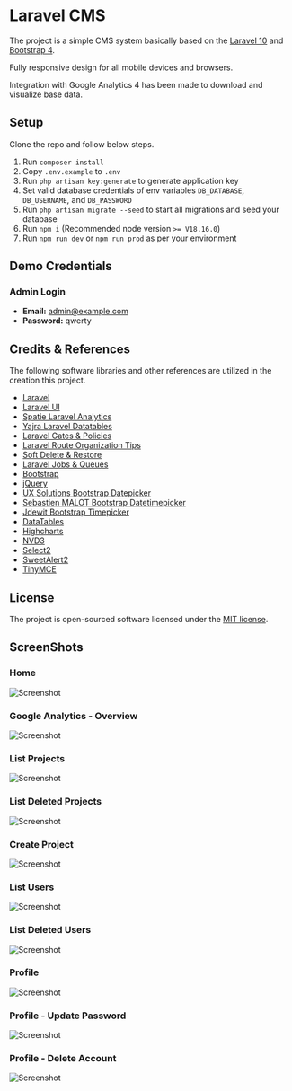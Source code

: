 # Laravel CMS

The project is a simple CMS system basically based on the [Laravel 10](https://laravel.com/docs/10.x/installation) and [Bootstrap 4](https://getbootstrap.com/docs/4.6/getting-started/introduction/).

Fully responsive design for all mobile devices and browsers.

Integration with Google Analytics 4 has been made to download and visualize base data.

## Setup

Clone the repo and follow below steps.

1. Run `composer install`
2. Copy `.env.example` to `.env`
3. Run `php artisan key:generate` to generate application key
4. Set valid database credentials of env variables `DB_DATABASE`, `DB_USERNAME`, and `DB_PASSWORD`
5. Run `php artisan migrate --seed` to start all migrations and seed your database
6. Run `npm i` (Recommended node version `>= V18.16.0`)
7. Run `npm run dev` or `npm run prod` as per your environment

## Demo Credentials

### Admin Login

- **Email:** admin@example.com
- **Password:** qwerty

## Credits & References

The following software libraries and other references are utilized in the creation this project.

- [Laravel](https://github.com/laravel/laravel)
- [Laravel UI](https://github.com/laravel/ui)
- [Spatie Laravel Analytics](https://github.com/spatie/laravel-analytics)
- [Yajra Laravel Datatables](https://github.com/yajra/laravel-datatables)
- [Laravel Gates & Policies](https://laravel-news.com/laravel-gates-policies-guards-explained)
- [Laravel Route Organization Tips](https://laravel-news.com/laravel-route-organization-tips)
- [Soft Delete & Restore](https://codeanddeploy.com/blog/laravel/complete-laravel-8-soft-delete-restore-deleted-records-tutorial)
- [Laravel Jobs & Queues](https://shouts.dev/articles/laravel-jobs-and-queues-with-example)
- [Bootstrap](https://getbootstrap.com/)
- [jQuery](https://jquery.com/)
- [UX Solutions Bootstrap Datepicker](https://github.com/uxsolutions/bootstrap-datepicker)
- [Sebastien MALOT Bootstrap Datetimepicker ](https://github.com/smalot/bootstrap-datetimepicker)
- [Jdewit Bootstrap Timepicker](https://github.com/jdewit/bootstrap-timepicker)
- [DataTables](https://github.com/DataTables/Dist-DataTables-Bootstrap4)
- [Highcharts](https://github.com/highcharts/highcharts-dist)
- [NVD3](https://github.com/novus/nvd3)
- [Select2](https://github.com/select2/select2)
- [SweetAlert2](https://github.com/sweetalert2/sweetalert2)
- [TinyMCE](https://github.com/tinymce/tinymce)

## License

The project is open-sourced software licensed under the [MIT license](https://opensource.org/licenses/MIT).

## ScreenShots

### Home

![Screenshot](screenshots/home.png)

### Google Analytics - Overview

![Screenshot](screenshots/google-analytics-overview.png)

### List Projects

![Screenshot](screenshots/projects.png)

### List Deleted Projects

![Screenshot](screenshots/deleted-projects.png)

### Create Project

![Screenshot](screenshots/create-project.png)

### List Users

![Screenshot](screenshots/users.png)

### List Deleted Users

![Screenshot](screenshots/deleted-users.png)

### Profile

![Screenshot](screenshots/profile.png)

### Profile - Update Password

![Screenshot](screenshots/profile-update-password.png)

### Profile - Delete Account

![Screenshot](screenshots/profile-delete-account.png)
